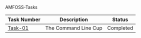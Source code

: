 AMFOSS-Tasks

| Task Number | Description | Status |
|-------------|-------------|--------|
| [Task-01](https://github.com/Sravan-k-177/amfoss-tasks/task-01) | The Command Line Cup | Completed |
